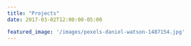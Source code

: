 ```yaml
---
title: "Projects"
date: 2017-03-02T12:00:00-05:00

featured_image: '/images/pexels-daniel-watson-1487154.jpg'
---
```

